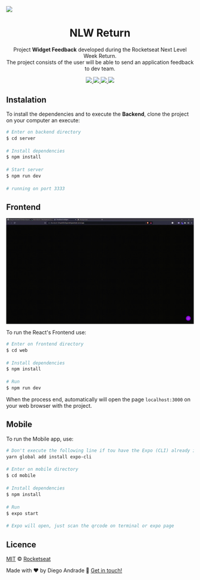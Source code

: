 <img src="https://pbs.twimg.com/media/FRwWiR1WQAIHYC0.jpg" align="center"></img>

<h1 align="center">NLW Return</h1>
<p align="center">Project <strong>Widget Feedback</strong> developed during the Rocketseat Next Level Week Return.
  <br/>
  The project consists of the user will be able to send an application feedback to dev team.
</p>

<p align="center">
  <a aria-label="NodeJs version" href="https://github.com/nodejs/node/blob/master/doc/changelogs/CHANGELOG_V12.md#12.14.1">
    <img src="https://img.shields.io/badge/node.js@lts-12.14.1-informational?logo=Node.JS"></img>
  </a>
  <a aria-label="ReactJs version" href="https://github.com/facebook/react/blob/master/CHANGELOG.md#16120-november-14-2019">
    <img src="https://img.shields.io/badge/react-16.12.0-informational?logo=react"></img>
  </a>
  <a aria-label="Expo version" href="https://www.npmjs.com/package/expo-cli/v/3.11.5">
    <img src="https://img.shields.io/badge/expo--CLI-3.11.5-informational?logo=expo"></img>
  </a>
  <a aria-label="Completed" href="">
    <img src="https://img.shields.io/badge/OmniStack-done-green?logo=data:image/png;base64,iVBORw0KGgoAAAANSUhEUgAAABAAAAAQCAMAAAAoLQ9TAAAALVBMVEVHcExxWsF0XMJzXMJxWcFsUsD///9jRrzY0u6Xh9Gsn9n39fyMecy0qd2bjNJWBT0WAAAABHRSTlMA2Do606wF2QAAAGlJREFUGJVdj1cWwCAIBLEsRU3uf9xobDH8+GZwUYi8i6ucJwrxKE+7D0G9Q4vlYqtmCSjndr4CgCgzlyFgfKfKCVO0LrPKjmiqMxGXkJwNnXskqWG+1oSM+BSwD8f29YLNjvx/OQrn+g99oQSoNmt3PgAAAABJRU5ErkJggg=="></img>
  </a>
</p>

## Instalation
To install the dependencies and to execute the **Backend**, clone the project on your computer an execute:
```bash
# Enter on backend directory
$ cd server

# Install dependencies
$ npm install

# Start server
$ npm run dev

# running on port 3333
```

## Frontend

<img align="center" src="web/src/assets/images/frontend.gif"></img>

To run the React's Frontend use:
```bash
# Enter on frontend directory
$ cd web

# Install dependencies
$ npm install

# Run
$ npm run dev
```
When the process end, automatically will open the page `localhost:3000` on your web browser with the project.

## Mobile

To run the Mobile app, use:
```bash
# Don't execute the following line if tou have the Expo (CLI) already intalled! 
yarn global add install expo-cli

# Enter on mobile directory
$ cd mobile

# Install dependencies
$ npm install

# Run
$ expo start

# Expo will open, just scan the qrcode on terminal or expo page
```
## Licence

[MIT](./LICENSE) &copy; [Rocketseat](https://rocketseat.com.br/)

Made with ♥ by Diego Andrade :wave: [Get in touch!](https://www.linkedin.com/in/diego-rodrigo-de-andrade-98a0271a0/)

